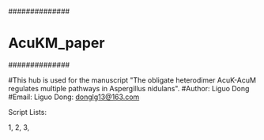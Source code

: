 ##############
# AcuKM_paper
##############

#This hub is used for the manuscript "The obligate heterodimer AcuK-AcuM regulates multiple pathways in Aspergillus nidulans".
#Author: Liguo Dong
#Email: Liguo Dong: donglg13@163.com


Script Lists:

1, 
2, 
3, 





